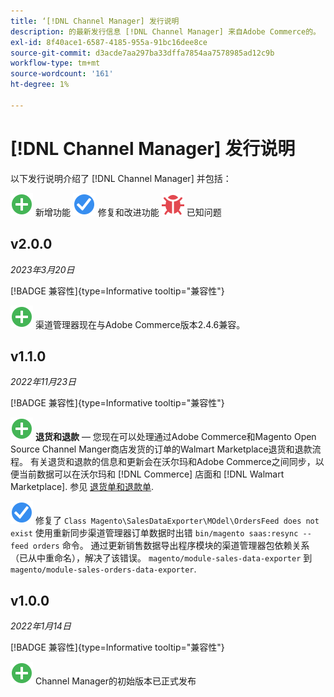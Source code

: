 ```yaml
---
title: ‘[!DNL Channel Manager] 发行说明
description: 的最新发行信息 [!DNL Channel Manager] 来自Adobe Commerce的。
exl-id: 8f40ace1-6587-4185-955a-91bc16dee8ce
source-git-commit: d3acde7aa297ba33dffa7854aa7578985ad12c9b
workflow-type: tm+mt
source-wordcount: '161'
ht-degree: 1%

---
```


# [!DNL Channel Manager] 发行说明

以下发行说明介绍了 [!DNL Channel Manager] 并包括：

![新](../assets/new.svg) 新增功能
![已修复的问题](../assets/fix.svg) 修复和改进功能
![已知问题](../assets/bug.svg) 已知问题


## v2.0.0

*2023年3月20日*

[!BADGE 兼容性]{type=Informative tooltip="兼容性"}

![新](../assets/new.svg)<!--CHAN-5893--> 渠道管理器现在与Adobe Commerce版本2.4.6兼容。

## v1.1.0

*2022年11月23日*

[!BADGE 兼容性]{type=Informative tooltip="兼容性"}

![新](../assets/new.svg)<!--CHAN-5204--> **退货和退款** — 您现在可以处理通过Adobe Commerce和Magento Open Source Channel Manger商店发货的订单的Walmart Marketplace退货和退款流程。 有关退货和退款的信息和更新会在沃尔玛和Adobe Commerce之间同步，以便当前数据可以在沃尔玛和 [!DNL Commerce] 店面和 [!DNL Walmart Marketplace]. 参见 [退货单和退款单](return-refund-orders.md).

![固定](../assets/fix.svg)<!--CHAN-5661--> 修复了 `Class Magento\SalesDataExporter\MOdel\OrdersFeed does not exist` 使用重新同步渠道管理器订单数据时出错 `bin/magento saas:resync --feed orders` 命令。 通过更新销售数据导出程序模块的渠道管理器包依赖关系（已从中重命名），解决了该错误。 `magento/module-sales-data-exporter` 到 `magento/module-sales-orders-data-exporter`.

## v1.0.0

*2022年1月14日*

[!BADGE 兼容性]{type=Informative tooltip="兼容性"}

![新](../assets/new.svg) Channel Manager的初始版本已正式发布


